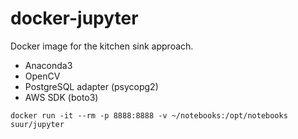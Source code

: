 # docker-jupyter

Docker image for the kitchen sink approach.

* Anaconda3
* OpenCV
* PostgreSQL adapter (psycopg2)
* AWS SDK (boto3)

```
docker run -it --rm -p 8888:8888 -v ~/notebooks:/opt/notebooks suur/jupyter
```
